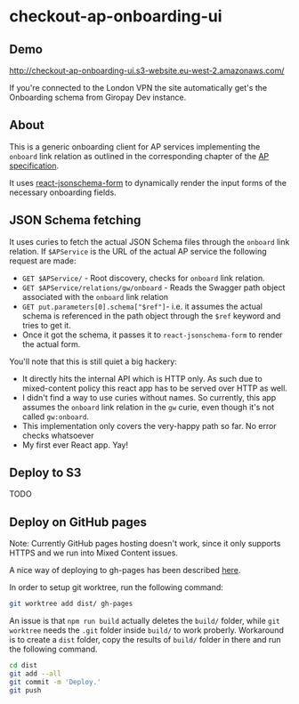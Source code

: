 # checkout-ap-onboarding-ui


## Demo


http://checkout-ap-onboarding-ui.s3-website.eu-west-2.amazonaws.com/

If you're connected to the London VPN the site automatically get's the Onboarding schema from Giropay Dev instance.

## About

This is a generic onboarding client for AP services implementing the `onboard` link relation as outlined in the corresponding chapter of the [AP specification](https://github.com/CKOTech/checkout-ap/tree/feature/onboarding#onboarding).

It uses [react-jsonschema-form](https://github.com/mozilla-services/react-jsonschema-form) to dynamically render the input forms of the necessary onboarding fields.

## JSON Schema fetching

It uses curies to fetch the actual JSON Schema files through the `onboard` link relation. If `$APService` is the URL of the actual AP service the following request are made:

 - `GET $APService/` - Root discovery, checks for `onboard` link relation.
 - `GET $APService/relations/gw/onboard` - Reads the Swagger path object associated with the `onboard` link relation
 - `GET put.parameters[0].schema["$ref"]`- i.e. it assumes the actual schema is referenced in the path object through the `$ref` keyword and tries to get it.
- Once it got the schema, it passes it to `react-jsonschema-form` to render the actual form.


You'll note that this is still quiet a big hackery:

- It directly hits the internal API which is HTTP only. As such due to mixed-content policy this react app has to be served over HTTP as well.
- I didn't find a way to use curies without names. So currently, this app assumes the `onboard` link relation in the `gw` curie, even though it's not called `gw:onboard`.
- This implementation only covers the very-happy path so far. No error checks whatsoever
- My first ever React app. Yay!

## Deploy to S3

TODO

## Deploy on GitHub pages

Note: Currently GitHub pages hosting doesn't work, since it only supports HTTPS and we run into Mixed Content issues.

A nice way of deploying to gh-pages has been described [here](http://pressedpixels.com/articles/deploying-to-github-pages-with-git-worktree/).

In order to setup git worktree, run the following command:
```bash
git worktree add dist/ gh-pages
```

An issue is that `npm run build` actually deletes the `build/` folder, while `git worktree` needs the `.git` folder inside `build/` to work proberly. Workaround is to create a `dist` folder, copy the results of `build/` folder in there and run the following command.

```bash
cd dist
git add --all
git commit -m 'Deploy.'
git push
```